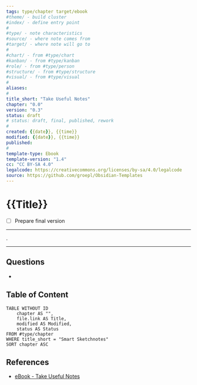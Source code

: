 ```yaml
---
tags: type/chapter target/ebook
#theme/ - build cluster 
#index/ - define entry point
# 
#type/ - note characteristics
#source/ - where note comes from
#target/ - where note will go to
# 
#chart/ - from #type/chart 
#kanban/ - from #type/kanban
#role/ - from #type/person
#structure/ - from #type/structure
#visual/ - from #type/visual
#
aliases:
#
title_short: "Take Useful Notes"
chapter: "0.0"
version: "0.3"
status: draft
# status: draft, final, published, rework
#
created: {{date}}, {{time}}
modified: {{date}}, {{time}}
published:
#
template-type: Ebook
template-version: "1.4"
cc: "CC BY-SA 4.0"
legalcode: https://creativecommons.org/licenses/by-sa/4.0/legalcode
source: https://github.com/groepl/Obsidian-Templates
---
```


# {{Title}}

<!-- What remains to be done do get the final version? --> 
- [ ] Prepare final version 

- - -
<!-- Main content of this chapter -->
. 


---
## Questions
<!-- What remains for you to consider in the draft version? --> 
- 

## Table of Content
<!-- Links to chapters from e-book -->

```dataview
TABLE WITHOUT ID
	chapter AS "",
	file.link AS Title,
	modified AS Modified,
	status AS Status
FROM #type/chapter
WHERE title_short = "Smart Sketchnotes"
SORT chapter ASC
```

## References
<!-- Links to pages not referenced in the content -->
- [eBook - Take Useful Notes](eBook%20-%20Take%20Useful%20Notes.md)












